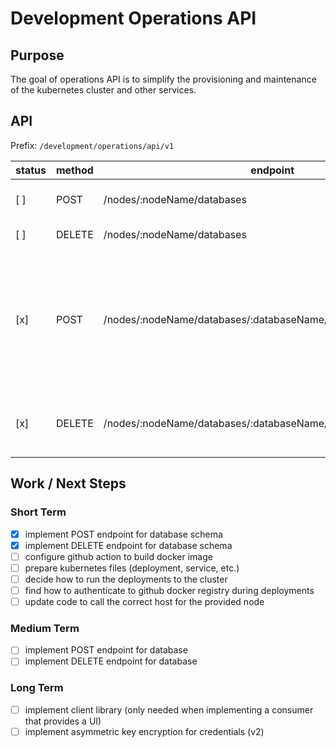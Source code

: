 # Development Operations API

## Purpose
The goal of operations API is to simplify the provisioning and maintenance of the kubernetes cluster and other services.

## API

Prefix: `/development/operations/api/v1`

status | method | endpoint | description
-------|-------|----------|-------------
[ ]  | POST   | /nodes/:nodeName/databases | create a new database
[ ]  | DELETE | /nodes/:nodeName/databases | delete a database
[x]  | POST   | /nodes/:nodeName/databases/:databaseName/schemas | initialise a new schema in the selected database with two users: an admin and a regular user
[x]  | DELETE | /nodes/:nodeName/databases/:databaseName/schemas/:schemaName | remove the schema and the two related users

## Work / Next Steps

### Short Term
- [x] implement POST endpoint for database schema
- [x] implement DELETE endpoint for database schema
- [ ] configure github action to build docker image
- [ ] prepare kubernetes files (deployment, service, etc.)
- [ ] decide how to run the deployments to the cluster
- [ ] find how to authenticate to github docker registry during deployments
- [ ] update code to call the correct host for the provided node

### Medium Term
- [ ] implement POST endpoint for database
- [ ] implement DELETE endpoint for database

### Long Term
- [ ] implement client library (only needed when implementing a consumer that provides a UI)
- [ ] implement asymmetric key encryption for credentials (v2)